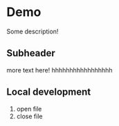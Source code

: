 # Demo

Some description!

## Subheader

more text here!
hhhhhhhhhhhhhhhhh

## Local development

1. open file
2. close file